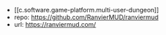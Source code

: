 
- [[c.software.game-platform.multi-user-dungeon]]
- repo: https://github.com/RanvierMUD/ranviermud
- url: https://ranviermud.com/